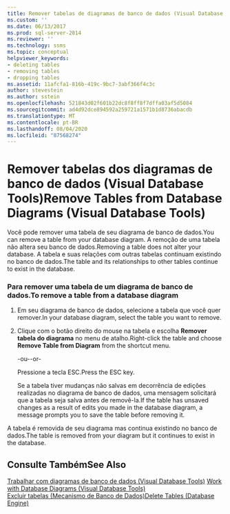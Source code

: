 ```yaml
---
title: Remover tabelas de diagramas de banco de dados (Visual Database Tools) | Microsoft Docs
ms.custom: ''
ms.date: 06/13/2017
ms.prod: sql-server-2014
ms.reviewer: ''
ms.technology: ssms
ms.topic: conceptual
helpviewer_keywords:
- deleting tables
- removing tables
- dropping tables
ms.assetid: 11afcfa1-816b-419c-9bc7-3abf366f4c3c
author: stevestein
ms.author: sstein
ms.openlocfilehash: 521843d02f601b22dc8f8ff8f7dffa03af5d5084
ms.sourcegitcommit: ad4d92dce894592a259721a1571b1d8736abacdb
ms.translationtype: MT
ms.contentlocale: pt-BR
ms.lasthandoff: 08/04/2020
ms.locfileid: "87568274"
---
```

# <a name="remove-tables-from-database-diagrams-visual-database-tools"></a><span data-ttu-id="fe88a-102">Remover tabelas dos diagramas de banco de dados (Visual Database Tools)</span><span class="sxs-lookup"><span data-stu-id="fe88a-102">Remove Tables from Database Diagrams (Visual Database Tools)</span></span>
  <span data-ttu-id="fe88a-103">Você pode remover uma tabela de seu diagrama de banco de dados.</span><span class="sxs-lookup"><span data-stu-id="fe88a-103">You can remove a table from your database diagram.</span></span> <span data-ttu-id="fe88a-104">A remoção de uma tabela não altera seu banco de dados.</span><span class="sxs-lookup"><span data-stu-id="fe88a-104">Removing a table does not alter your database.</span></span> <span data-ttu-id="fe88a-105">A tabela e suas relações com outras tabelas continuam existindo no banco de dados.</span><span class="sxs-lookup"><span data-stu-id="fe88a-105">The table and its relationships to other tables continue to exist in the database.</span></span>  
  
### <a name="to-remove-a-table-from-a-database-diagram"></a><span data-ttu-id="fe88a-106">Para remover uma tabela de um diagrama de banco de dados.</span><span class="sxs-lookup"><span data-stu-id="fe88a-106">To remove a table from a database diagram</span></span>  
  
1.  <span data-ttu-id="fe88a-107">Em seu diagrama de banco de dados, selecione a tabela que você quer remover.</span><span class="sxs-lookup"><span data-stu-id="fe88a-107">In your database diagram, select the table you want to remove.</span></span>  
  
2.  <span data-ttu-id="fe88a-108">Clique com o botão direito do mouse na tabela e escolha **Remover tabela do diagrama** no menu de atalho.</span><span class="sxs-lookup"><span data-stu-id="fe88a-108">Right-click the table and choose **Remove Table from Diagram** from the shortcut menu.</span></span>  
  
     <span data-ttu-id="fe88a-109">-ou-</span><span class="sxs-lookup"><span data-stu-id="fe88a-109">-or-</span></span>  
  
     <span data-ttu-id="fe88a-110">Pressione a tecla ESC.</span><span class="sxs-lookup"><span data-stu-id="fe88a-110">Press the ESC key.</span></span>  
  
     <span data-ttu-id="fe88a-111">Se a tabela tiver mudanças não salvas em decorrência de edições realizadas no diagrama de banco de dados, uma mensagem solicitará que a tabela seja salva antes de removê-la.</span><span class="sxs-lookup"><span data-stu-id="fe88a-111">If the table has unsaved changes as a result of edits you made in the database diagram, a message prompts you to save the table before removing it.</span></span>  
  
 <span data-ttu-id="fe88a-112">A tabela é removida de seu diagrama mas continua existindo no banco de dados.</span><span class="sxs-lookup"><span data-stu-id="fe88a-112">The table is removed from your diagram but it continues to exist in the database.</span></span>  
  
## <a name="see-also"></a><span data-ttu-id="fe88a-113">Consulte Também</span><span class="sxs-lookup"><span data-stu-id="fe88a-113">See Also</span></span>  
 <span data-ttu-id="fe88a-114">[Trabalhar com diagramas de banco de dados &#40;Visual Database Tools&#41;](visual-database-tools.md) </span><span class="sxs-lookup"><span data-stu-id="fe88a-114">[Work with Database Diagrams &#40;Visual Database Tools&#41;](visual-database-tools.md) </span></span>  
 [<span data-ttu-id="fe88a-115">Excluir tabelas &#40;Mecanismo de Banco de Dados&#41;</span><span class="sxs-lookup"><span data-stu-id="fe88a-115">Delete Tables &#40;Database Engine&#41;</span></span>](../../relational-databases/tables/delete-tables-database-engine.md)  
  
  
